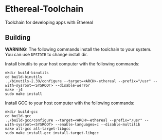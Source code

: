 # Ethereal-Toolchain
Toolchain for developing apps with Ethereal

## Building
**WARNING:** The following commands install the toolchain to your system. You can use `DESTDIR` to change install dir.

Install binutils to your host computer with the following commands:
```
mkdir build-binutils
cd build-binutils
../binutils-2.39/configure --target=<ARCH>-ethereal --prefix="/usr" --with-sysroot=<SYSROOT> --disable-werror
make -j4
sudo make install
```

Install GCC to your host computer with the following commands:
```
mkdir build-gcc
cd build-gcc
../build-gcc/configure --target=<ARCH>-ethereal --prefix="/usr" --with-sysroot=<SYSROOT> --enable-languages=c --disable-multilib
make all-gcc all-target-libgcc
sudo make install-gcc install-target-libgcc
```
